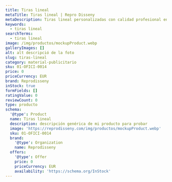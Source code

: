 ```yaml
---
title: Tiras lineal
metaTitle: Tiras lineal | Repro Disseny
metaDescription: Tiras lineal personalizadas con calidad profesional en Cataluña.
keywords:
  - tiras lineal
searchTerms:
  - tiras lineal
image: /img/productos/mockupProduct.webp
galleryImages: []
alt: alt descripció de la foto
slug: tiras-lineal
category: material-publicitario
sku: 01-OFICI-0014
price: 0
priceCurrency: EUR
brand: Reprodisseny
inStock: true
formFields: []
ratingValue: 0
reviewCount: 0
type: producto
schema:
  '@type': Product
  name: Tiras lineal
  description: descripción genérica de mi producto para probar
  image: 'https://reprodisseny.com/img/productos/mockupProduct.webp'
  sku: 01-OFICI-0014
  brand:
    '@type': Organization
    name: Reprodisseny
  offers:
    '@type': Offer
    price: 0
    priceCurrency: EUR
    availability: 'https://schema.org/InStock'
---
```


